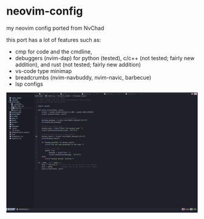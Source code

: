 # neovim-config
my neovim config ported from NvChad

this port has a lot of features such as:
* cmp for code and the cmdline,
* debuggers (nvim-dap) for python (tested), c/c++ (not tested; fairly new addition), and rust (not tested; fairly new addition)
* vs-code type minimap
* breadcrumbs (nvim-navbuddy, nvim-navic, barbecue)
* lsp configs

![screenshot](config-image.png)
